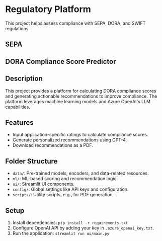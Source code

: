 # Regulatory Platform

This project helps assess compliance with SEPA, DORA, and SWIFT regulations.

## SEPA



## DORA Compliance Score Predictor

## Description
This project provides a platform for calculating DORA compliance scores and generating actionable recommendations to improve compliance. The platform leverages machine learning models and Azure OpenAI's LLM capabilities.

## Features
- Input application-specific ratings to calculate compliance scores.
- Generate personalized recommendations using GPT-4.
- Download recommendations as a PDF.

## Folder Structure
- `data/`: Pre-trained models, encoders, and data-related resources.
- `ml/`: ML-based scoring and recommendation logic.
- `ui/`: Streamlit UI components.
- `config/`: Global settings like API keys and configuration.
- `scripts/`: Utility scripts, e.g., for PDF generation.

## Setup
1. Install dependencies: `pip install -r requirements.txt`
2. Configure OpenAI API by adding your key in `.azure_openai_key.txt`.
3. Run the application: `streamlit run ui/main.py`
